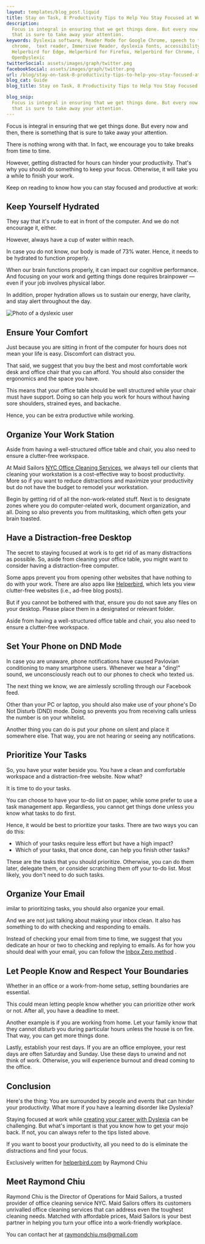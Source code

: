 ```yaml
---
layout: templates/blog_post.liquid
title: Stay on Task, 8 Productivity Tips to Help You Stay Focused at Work| Helperbird
description:
  Focus is integral in ensuring that we get things done. But every now and then, there is something
  that is sure to take away your attention.
keywords: Dyslexia software, Reader Mode for Google Chrome, speech to text for chrome, Text to speech for
  chrome,  text reader, Immersive Reader, dyslexia fonts, accessibility software, dyslexia software,
  Helperbird for Edge, Helperbird for Firefox, Helperbird for Chrome, Opendyslexic for Chrome,
  OpenDyslexic
twitterSocial: assets/images/graph/twitter.png
facebookSocial: assets/images/graph/twitter.png
url: /blog/stay-on-task-8-productivity-tips-to-help-you-stay-focused-at-work/
blog_cat: Guide
blog_title: Stay on Task, 8 Productivity Tips to Help You Stay Focused at Work

blog_snip:
  Focus is integral in ensuring that we get things done. But every now and then, there is something
  that is sure to take away your attention.
---
```


Focus is integral in ensuring that we get things done. But every now and then, there is something
that is sure to take away your attention.

There is nothing wrong with that. In fact, we encourage you to take breaks from time to time.

However, getting distracted for hours can hinder your productivity. That's why you should do
something to keep your focus. Otherwise, it will take you a while to finish your work.

Keep on reading to know how you can stay focused and productive at work:

## Keep Yourself Hydrated

They say that it's rude to eat in front of the computer. And we do not encourage it, either.

However, always have a cup of water within reach.

In case you do not know, our body is made of 73% water. Hence, it needs to be hydrated to function
properly.

When our brain functions properly, it can impact our cognitive performance. And focusing on your
work and getting things done requires brainpower — even if your job involves physical labor.

In addition, proper hydration allows us to sustain our energy, have clarity, and stay alert
throughout the day.

![Photo of a dyslexic user](/assets/images/blog/stay-on-task-8-productivity-tips-to-help-you-stay-focused-at-work/stay-on-task-8-productivity-tips-to-help-you-stay-focused-at-work.jpg)

## Ensure Your Comfort

Just because you are sitting in front of the computer for hours does not mean your life is easy.
Discomfort can distract you.

That said, we suggest that you buy the best and most comfortable work desk and office chair that you
can afford. You should also consider the ergonomics and the space you have.

This means that your office table should be well structured while your chair must have support.
Doing so can help you work for hours without having sore shoulders, strained eyes, and backache.

Hence, you can be extra productive while working.

## Organize Your Work Station

Aside from having a well-structured office table and chair, you also need to ensure a clutter-free
workspace.

At Maid Sailors
[NYC Office Cleaning Services](https://maidsailors.com/office-cleaning-services-nyc/), we always
tell our clients that cleaning your workstation is a cost-effective way to boost productivity. More
so if you want to reduce distractions and maximize your productivity but do not have the budget to
remodel your workstation.

Begin by getting rid of all the non-work-related stuff. Next is to designate zones where you do
computer-related work, document organization, and all. Doing so also prevents you from multitasking,
which often gets your brain toasted.

## Have a Distraction-free Desktop

The secret to staying focused at work is to get rid of as many distractions as possible. So, aside
from cleaning your office table, you might want to consider having a distraction-free computer.

Some apps prevent you from opening other websites that have nothing to do with your work. There are
also apps like [Helperbird](/pricing), which lets you view clutter-free websites (i.e., ad-free blog
posts).

But if you cannot be bothered with that, ensure you do not save any files on your desktop. Please
place them in a designated or relevant folder.

Aside from having a well-structured office table and chair, you also need to ensure a clutter-free
workspace.

## Set Your Phone on DND Mode

In case you are unaware, phone notifications have caused Pavlovian conditioning to many smartphone
users. Whenever we hear a "ding!" sound, we unconsciously reach out to our phones to check who
texted us.

The next thing we know, we are aimlessly scrolling through our Facebook feed.

Other than your PC or laptop, you should also make use of your phone's Do Not Disturb (DND) mode.
Doing so prevents you from receiving calls unless the number is on your whitelist.

Another thing you can do is put your phone on silent and place it somewhere else. That way, you are
not hearing or seeing any notifications.

## Prioritize Your Tasks

So, you have your water beside you. You have a clean and comfortable workspace and a
distraction-free website. Now what?

It is time to do your tasks.

You can choose to have your to-do list on paper, while some prefer to use a task management app.
Regardless, you cannot get things done unless you know what tasks to do first.

Hence, it would be best to prioritize your tasks. There are two ways you can do this:

- Which of your tasks require less effort but have a high impact?
- Which of your tasks, that once done, can help you finish other tasks?

These are the tasks that you should prioritize. Otherwise, you can do them later, delegate them, or
consider scratching them off your to-do list. Most likely, you don't need to do such tasks.

## Organize Your Email

imilar to prioritizing tasks, you should also organize your email.

And we are not just talking about making your inbox clean. It also has something to do with checking
and responding to emails.

Instead of checking your email from time to time, we suggest that you dedicate an hour or two to
checking and replying to emails. As for how you should deal with your email, you can follow the
[Inbox Zero method](https://www.youtube.com/watch?v=rfFrOO2N_vU) .

## Let People Know and Respect Your Boundaries

Whether in an office or a work-from-home setup, setting boundaries are essential.

This could mean letting people know whether you can prioritize other work or not. After all, you
have a deadline to meet.

Another example is if you are working from home. Let your family know that they cannot disturb you
during particular hours unless the house is on fire. That way, you can get more things done.

Lastly, establish your rest days. If you are an office employee, your rest days are often Saturday
and Sunday. Use these days to unwind and not think of work. Otherwise, you will experience burnout
and dread coming to the office.

## Conclusion

Here's the thing: You are surrounded by people and events that can hinder your productivity. What
more if you have a learning disorder like Dyslexia?

Staying focused at work while
[creating your career with Dyslexia](https://www.youtube.com/watch?v=rfFrOO2N_vU) can be
challenging. But what's important is that you know how to get your mojo back. If not, you can always
refer to the tips listed above.

If you want to boost your productivity, all you need to do is eliminate the distractions and find
your focus.

Exclusively written for [helperbird.com](https://www.helperbird.com) by Raymond Chiu

## Meet Raymond Chiu

Raymond Chiu is the Director of Operations for Maid Sailors, a trusted provider of office cleaning
service NYC. Maid Sailors offers its customers unrivalled office cleaning services that can address
even the toughest cleaning needs. Matched with affordable prices, Maid Sailors is your best partner
in helping you turn your office into a work-friendly workplace.

You can contact her at raymondchiu.ms@gmail.com
